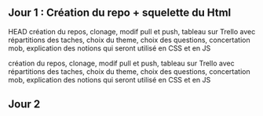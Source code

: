 ## Jour 1 : Création du repo + squelette du Html
HEAD
création du repos, clonage, modif pull et push, tableau sur Trello avec répartitions des taches, choix du theme, 
choix des questions, concertation mob, explication des notions qui seront utilisé en CSS et en JS

création du repos, clonage, modif pull et push, tableau sur Trello avec répartitions des taches, choix du theme, choix des questions, concertation mob, explication des notions qui seront utilisé en CSS et en JS

## Jour 2 